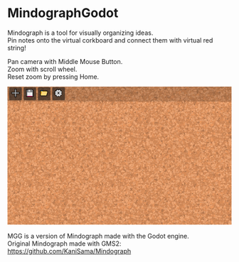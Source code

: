 # MindographGodot
Mindograph is a tool for visually organizing ideas.  
Pin notes onto the virtual corkboard and connect them with virtual red string!  

Pan camera with Middle Mouse Button.  
Zoom with scroll wheel.  
Reset zoom by pressing Home.  

![A gif showing how Mindograph works, by creating notes and connecting them](/demo/MindographDemo.gif)

MGG is a version of Mindograph made with the Godot engine.  
Original Mindograph made with GMS2: https://github.com/KaniSama/Mindograph
